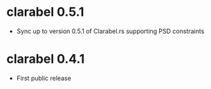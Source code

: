# clarabel 0.5.1

- Sync up to version 0.5.1 of Clarabel.rs supporting PSD constraints

# clarabel 0.4.1

- First public release
